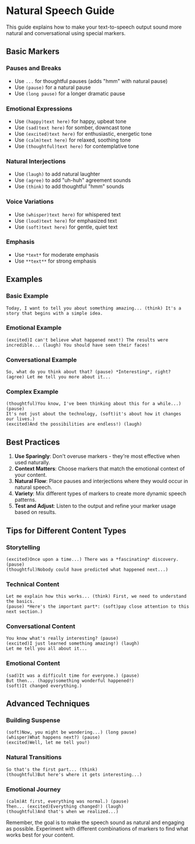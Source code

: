 # Natural Speech Guide

This guide explains how to make your text-to-speech output sound more natural and conversational using special markers.

## Basic Markers

### Pauses and Breaks
- Use `...` for thoughtful pauses (adds "hmm" with natural pause)
- Use `(pause)` for a natural pause
- Use `(long pause)` for a longer dramatic pause

### Emotional Expressions
- Use `(happy)text here)` for happy, upbeat tone
- Use `(sad)text here)` for somber, downcast tone
- Use `(excited)text here)` for enthusiastic, energetic tone
- Use `(calm)text here)` for relaxed, soothing tone
- Use `(thoughtful)text here)` for contemplative tone

### Natural Interjections
- Use `(laugh)` to add natural laughter
- Use `(agree)` to add "uh-huh" agreement sounds
- Use `(think)` to add thoughtful "hmm" sounds

### Voice Variations
- Use `(whisper)text here)` for whispered text
- Use `(loud)text here)` for emphasized text
- Use `(soft)text here)` for gentle, quiet text

### Emphasis
- Use `*text*` for moderate emphasis
- Use `**text**` for strong emphasis

## Examples

### Basic Example
```
Today, I want to tell you about something amazing... (think) It's a story that begins with a simple idea.
```

### Emotional Example
```
(excited)I can't believe what happened next!) The results were incredible... (laugh) You should have seen their faces!
```

### Conversational Example
```
So, what do you think about that? (pause) *Interesting*, right? (agree) Let me tell you more about it...
```

### Complex Example
```
(thoughtful)You know, I've been thinking about this for a while...) (pause) 
It's not just about the technology, (soft)it's about how it changes our lives.)
(excited)And the possibilities are endless!) (laugh)
```

## Best Practices

1. **Use Sparingly**: Don't overuse markers - they're most effective when used naturally.
2. **Context Matters**: Choose markers that match the emotional context of your content.
3. **Natural Flow**: Place pauses and interjections where they would occur in natural speech.
4. **Variety**: Mix different types of markers to create more dynamic speech patterns.
5. **Test and Adjust**: Listen to the output and refine your marker usage based on results.

## Tips for Different Content Types

### Storytelling
```
(excited)Once upon a time...) There was a *fascinating* discovery. (pause)
(thoughtful)Nobody could have predicted what happened next...)
```

### Technical Content
```
Let me explain how this works... (think) First, we need to understand the basics.
(pause) *Here's the important part*: (soft)pay close attention to this next section.)
```

### Conversational Content
```
You know what's really interesting? (pause) 
(excited)I just learned something amazing!) (laugh)
Let me tell you all about it...
```

### Emotional Content
```
(sad)It was a difficult time for everyone.) (pause)
But then... (happy)something wonderful happened!)
(soft)It changed everything.)
```

## Advanced Techniques

### Building Suspense
```
(soft)Now, you might be wondering...) (long pause)
(whisper)What happens next?) (pause)
(excited)Well, let me tell you!)
```

### Natural Transitions
```
So that's the first part... (think)
(thoughtful)But here's where it gets interesting...)
```

### Emotional Journey
```
(calm)At first, everything was normal.) (pause)
Then... (excited)Everything changed!) (laugh)
(thoughtful)And that's when we realized...)
```

Remember, the goal is to make the speech sound as natural and engaging as possible. Experiment with different combinations of markers to find what works best for your content.
